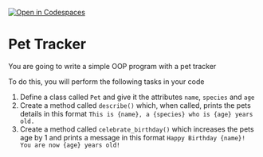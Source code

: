 [![Open in Codespaces](https://classroom.github.com/assets/launch-codespace-2972f46106e565e64193e422d61a12cf1da4916b45550586e14ef0a7c637dd04.svg)](https://classroom.github.com/open-in-codespaces?assignment_repo_id=17218398)
# Pet Tracker

You are going to write a simple OOP program with a pet tracker

To do this, you will perform the following tasks in your code

1. Define a class called `Pet` and give it the attributes `name`, `species` and `age`
2. Create a method called `describe()` which, when called, prints the pets details in this format
`This is {name}, a {species} who is {age} years old.`
3. Create a method called `celebrate_birthday()` which increases the pets age by 1 and prints a message in this format
`Happy Birthday {name}! You are now {age} years old!`